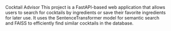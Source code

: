 Cocktail Advisor
This project is a FastAPI-based web application that allows users to search for cocktails by ingredients or save their favorite ingredients for later use. It uses the SentenceTransformer model for semantic search and FAISS to efficiently find similar cocktails in the database.
